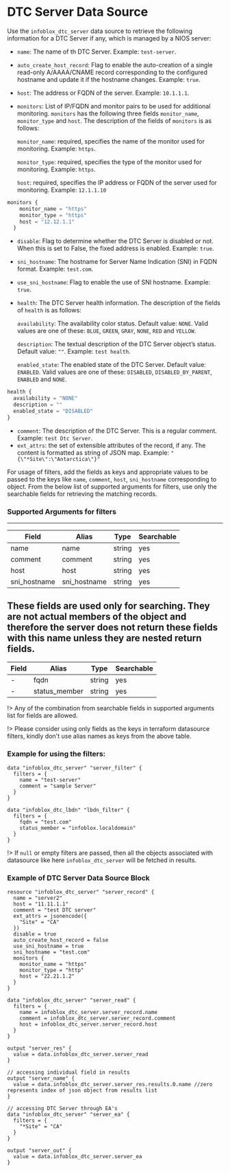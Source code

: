 # DTC Server Data Source

Use the `infoblox_dtc_server` data source to retrieve the following information for a DTC Server if any, which is managed by a NIOS server:

* `name`: The name of th DTC Server. Example: `test-server`.
* `auto_create_host_record`: Flag to enable the auto-creation of a single read-only A/AAAA/CNAME record corresponding to the configured hostname and update it if the hostname changes. Example: `true`.
* `host`: The address or FQDN of the server. Example: `10.1.1.1`.
* `monitors`: List of IP/FQDN and monitor pairs to be used for additional monitoring. `monitors` has the following three fields `monitor_name`, `monitor_type` and `host`. The description of the fields of `monitors` is as follows:
  
  `monitor_name`: required, specifies the name of the monitor used for monitoring. Example: `https`.

  `monitor_type`: required, specifies the type of the monitor used for monitoring. Example: `https`.

  `host`: required, specifies the IP address or FQDN of the server used for monitoring. Example: `12.1.1.10`

```terraform
monitors {
    monitor_name = "https"
    monitor_type = "https"
    host = "12.12.1.1"
  }
```
* `disable`: Flag to determine whether the DTC Server is disabled or not. When this is set to False, the fixed address is enabled. Example: `true`.
* `sni_hostname`: The hostname for Server Name Indication (SNI) in FQDN format. Example: `test.com`.
* `use_sni_hostname`: Flag to enable the use of SNI hostname. Example: `true`.
* `health`: The DTC Server health information. The description of the fields of `health` is as follows:

  `availability`: The availability color status. Default value: `NONE`. Valid values are one of these: `BLUE`, `GREEN`, `GRAY`, `NONE`, `RED` and `YELLOW`.
  
  `description`: The textual description of the DTC Server object’s status. Default value: `""`. Example: `test health`.

  `enabled_state`: The enabled state of the DTC Server. Default value: `ENABLED`. Valid values are one of these: `DISABLED`, `DISABLED_BY_PARENT`, `ENABLED` and `NONE`.
```terraform
health { 
  availability = "NONE"
  description = ""
  enabled_state = "DISABLED"
}
```
* `comment`: The description of the DTC Server. This is a regular comment. Example: `test Dtc Server`.
* `ext_attrs`: the set of extensible attributes of the record, if any. The content is formatted as string of JSON map. Example: `"{\"*Site\":\"Antarctica\"}"`

For usage of filters, add the fields as keys and appropriate values to be passed to the keys like `name`, `comment`, `host`, `sni_hostname` corresponding to object.
From the below list of supported arguments for filters,  use only the searchable fields for retrieving the matching records.

### Supported Arguments for filters

-----
| Field        | Alias        | Type   | Searchable |
|--------------|--------------|--------|------------|
| name         | name         | string | yes        |
| comment      | comment      | string | yes        |
| host         | host         | string | yes        |
| sni_hostname | sni_hostname | string | yes        |

These fields are used only for searching. They are not actual members of the object and therefore the server does not return
these fields with this name unless they are nested return fields.
-----
| Field   | Alias         | Type   | Searchable |
|---------|---------------|--------|------------|
| -       | fqdn          | string | yes        |
| -       | status_member | string | yes        |

!> Any of the combination from searchable fields in supported arguments list for fields are allowed.

!> Please consider using only fields as the keys in terraform datasource filters, kindly don't use alias names as keys from the above table.

### Example for using the filters:
```hcl
data "infoblox_dtc_server" "server_filter" {   
  filters = {
    name = "test-server"
    comment = "sample Server"
  }
}
```

```hcl
data "infoblox_dtc_lbdn" "lbdn_filter" {   
  filters = {
    fqdn = "test.com"
    status_member = "infoblox.localdomain"
  }
}
```

!> If `null` or empty filters are passed, then all the objects associated with datasource like here `infoblox_dtc_server` will be fetched in results.

### Example of DTC Server Data Source Block

```hcl
resource "infoblox_dtc_server" "server_record" {
  name = "server2"
  host = "11.11.1.1"
  comment = "test DTC server"
  ext_attrs = jsonencode({
    "Site" = "CA"
  })
  disable = true
  auto_create_host_record = false
  use_sni_hostname = true
  sni_hostname = "test.com"
  monitors {
    monitor_name = "https"
    monitor_type = "http"
    host = "22.21.1.2"
  }
}

data "infoblox_dtc_server" "server_read" {
  filters = {
    name = infoblox_dtc_server.server_record.name
    comment = infoblox_dtc_server.server_record.comment
    host = infoblox_dtc_server.server_record.host
  }
}

output "server_res" {
  value = data.infoblox_dtc_server.server_read
}

// accessing individual field in results
output "server_name" {
  value = data.infoblox_dtc_server.server_res.results.0.name //zero represents index of json object from results list
}

// accessing DTC Server through EA's
data "infoblox_dtc_server" "server_ea" {
  filters = {
    "*Site" = "CA"
  }
}

output "server_out" {
  value = data.infoblox_dtc_server.server_ea
}
```